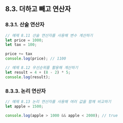 ## 8.3.	더하고 빼고 연산자
### 8.3.1.	산술 연산자
```javascript
// 예제 8.11 산술 연산자를 사용해 변수 계산하기
let price = 1000;
let tax = 100;

price += tax
console.log(price); // 1100
```

```javascript
// 예제 8.12 우선순위를 활용해 계산하기
let result = 4 + (8 - 2) * 5;
console.log(result);
```

### 8.3.3.	논리 연산자
```javascript
// 예제 8.13 논리 연산자를 사용해 여러 값을 함께 비교하기
let apple = 1500;

console.log(apple > 1000 && apple < 2000); // true
```
